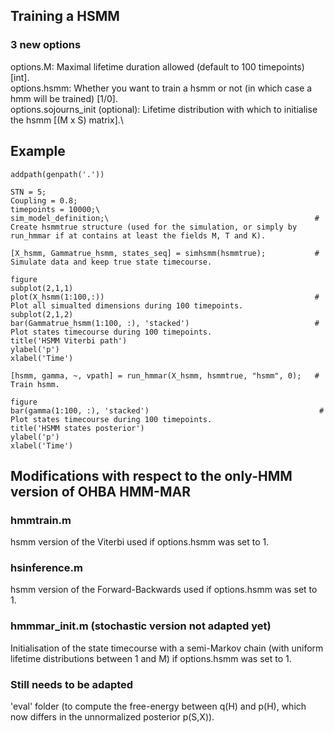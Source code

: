 ## Training a HSMM

### 3 new options
options.M:                             Maximal lifetime duration allowed (default to 100 timepoints) [int].\
options.hsmm:                          Whether you want to train a hsmm or not (in which case a hmm will be trained) [1/0].\
options.sojourns_init (optional):      Lifetime distribution with which to initialise the hsmm [(M x S) matrix].\

## Example

```
addpath(genpath('.'))

STN = 5;
Coupling = 0.8; 
timepoints = 10000;\
sim_model_definition;\                                              # Create hsmmtrue structure (used for the simulation, or simply by run_hmmar if at contains at least the fields M, T and K).

[X_hsmm, Gammatrue_hsmm, states_seq] = simhsmm(hsmmtrue);           # Simulate data and keep true state timecourse.

figure
subplot(2,1,1)
plot(X_hsmm(1:100,:))                                               # Plot all simualted dimensions during 100 timepoints.
subplot(2,1,2)
bar(Gammatrue_hsmm(1:100, :), 'stacked')                            # Plot states timecourse during 100 timepoints.
title('HSMM Viterbi path')
ylabel('p')
xlabel('Time')

[hsmm, gamma, ~, vpath] = run_hmmar(X_hsmm, hsmmtrue, "hsmm", 0);   # Train hsmm.

figure
bar(gamma(1:100, :), 'stacked')                                      # Plot states timecourse during 100 timepoints.
title('HSMM states posterior')
ylabel('p')
xlabel('Time')
```

## Modifications with respect to the only-HMM version of OHBA HMM-MAR

### hmmtrain.m
hsmm version of the Viterbi used if options.hsmm was set to 1.


### hsinference.m
hsmm version of the Forward-Backwards used if options.hsmm was set to 1.


### hmmmar_init.m (stochastic version not adapted yet)
Initialisation of the state timecourse with a semi-Markov chain (with uniform lifetime distributions between 1 and M) if options.hsmm was set to 1.

### Still needs to be adapted

'eval' folder (to compute the free-energy between q(H) and p(H), which now differs in the unnormalized posterior p(S,X)).
